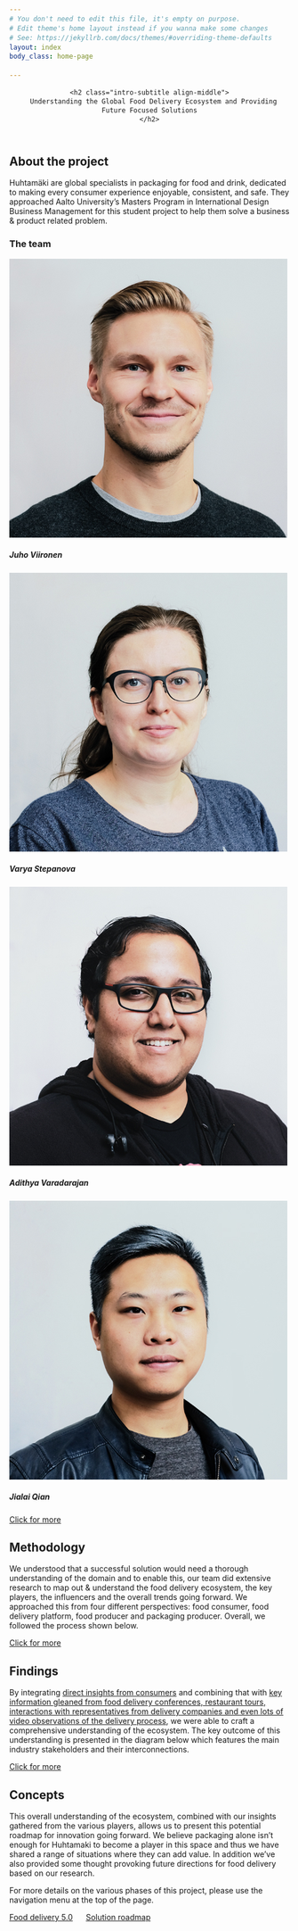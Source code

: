 ```yaml
---
# You don't need to edit this file, it's empty on purpose.
# Edit theme's home layout instead if you wanna make some changes
# See: https://jekyllrb.com/docs/themes/#overriding-theme-defaults
layout: index
body_class: home-page

---
```

<header class="container-fluid text-white">
  <div class="container text-center align-middle">

    <h2 class="intro-subtitle align-middle">
      Understanding the Global Food Delivery Ecosystem and Providing Future Focused Solutions
    </h2>
  </div>
</header>

<section id="about" class="container-fluid">
  <div class="container">
    <div class="row">
      <div class="col-lg-6 mx-auto align-text-bottom">
        <h2>About the project</h2>
      </div>
      <div class="col-lg-6 mx-auto align-text-bottom text-center">
        <object type="image/svg+xml" data="assets/pictures/huhtamaki-logo.svg" class="logo logo--huhtamaki"></object>
        <object type="image/svg+xml" data="assets/pictures/aalto-logo.svg" class="logo logo--aalto"></object>
      </div>
    </div>
    <div class="row">
      <div class="col-lg-12 mx-auto">
        <p class="lead">
        Huhtamäki are global specialists in packaging for food and drink, dedicated to making every consumer experience enjoyable, consistent, and safe. They approached Aalto University’s Masters Program in International Design Business Management for this student project to help them solve a business & product related problem. 
        </p>
      </div>
    </div>
    <div class="row">
      <div class="col-lg-12 mx-auto">
        <h3>The team</h3>
      </div>
    </div>
    <div class="row">
      <div class="col-lg-3 mx-auto">
        <div class="card card--team" style="width: 100%">
          <img class="card-img-top rounded-circle" src="assets/pictures/team/juho.jpg" alt="Card image cap">
          <div class="card-body">
            <h5 class="card-title">Juho Viironen</h5>
          </div>
         </div>
      </div>
      <div class="col-lg-3 mx-auto">
        <div class="card card--team" style="width: 100%">
          <img class="card-img-top rounded-circle" src="assets/pictures/team/varya.jpg" alt="Card image cap">
          <div class="card-body">
            <h5 class="card-title">Varya Stepanova</h5>
          </div>
         </div>
      </div>
      <div class="col-lg-3 mx-auto">
        <div class="card card--team" style="width: 100%">
          <img class="card-img-top rounded-circle" src="assets/pictures/team/adi.jpg" alt="Card image cap">
          <div class="card-body">
            <h5 class="card-title">Adithya Varadarajan</h5>
          </div>
         </div>
      </div>
      <div class="col-lg-3 mx-auto">
        <div class="card card--team" style="width: 100%">
          <img class="card-img-top rounded-circle" src="assets/pictures/team/jialai.jpg" alt="Card image cap">
          <div class="card-body">
            <h5 class="card-title">Jialai Qian</h5>
          </div>
         </div>
      </div>
    </div>
    <div class="row">
      <div class="col-lg-12 mx-auto text-center">
        <a class="btn btn-outline-light btn-lg" href="about" role="button">Click for more</a>
      </div>
    </div>
  </div>
</section>

<section id="methodology" class="container-fluid">
  <div class="container">
    <div class="row">
      <div class="col-lg-12 mx-auto">
        <h2>Methodology</h2>
        <p class="lead">
        We understood that a successful solution would need a thorough understanding of the domain and to enable this, our team did extensive research to map out & understand the food delivery ecosystem, the key players, the influencers and the overall trends going forward. We approached this from four different perspectives: food consumer, food delivery platform, food producer and packaging producer. Overall, we followed the process shown below.
        </p>
      </div>
    </div>
    <div class="row">
      <div class="col-lg-12 mx-auto">
        <object type="image/svg+xml" data="assets/pictures/schemes/process.svg" class="process"></object>
      </div>
    </div>
    <div class="row">
      <div class="col-lg-12 mx-auto text-center">
        <a class="btn btn-outline-light btn-lg" href="methodology" role="button">Click for more</a>
      </div>
    </div>
  </div>
</section>

<section id="findings" class="container-fluid">
  <div class="container">
    <div class="row">
      <div class="col-lg-12 mx-auto">
        <h2>Findings</h2>
        <p class="lead">
        By integrating <a href="findings/consumer">direct insights from consumers</a> and combining that with <a href="findings/industry">key information gleaned from food delivery conferences, restaurant tours, interactions with representatives from delivery companies and even lots of video observations of the delivery process</a>, we were able to craft a comprehensive understanding of the ecosystem. The key outcome of this understanding is presented in the diagram below which features the main industry stakeholders and their interconnections.
        </p>
      </div>
    </div>
    <div class="row">
      <div class="col-lg-8 mx-auto">
      </div>
      <div class="col-lg-4 mx-auto text-center">
        <a class="btn btn-outline-light btn-lg" href="findings" role="button">Click for more</a>
      </div>
    </div>
    <div class="row">
      <div class="col-lg-12 mx-auto">
        <object type="image/svg+xml" data="assets/pictures/schemes/ecosystem.svg" class="ecosystem"></object>
      </div>
    </div>

  </div>
</section>

<section id="concepts"  class="container-fluid">
  <div class="container">
    <div class="row">
      <div class="col-lg-6 mx-auto">
        <h2>Concepts</h2>
        <p class="lead">This overall understanding of the ecosystem, combined with our insights gathered from the various players, allows us to present this potential roadmap for innovation going forward. We believe packaging alone isn’t enough for Huhtamaki to become a player in this space and thus we have shared a range of situations where they can add value. In addition we’ve also provided some thought provoking future directions for food delivery based on our research.</p>
        <p class="lead">For more details on the various phases of this project, please use the navigation menu at the top of the page.</p>
        <p class="text-center">
          <a class="btn btn-outline-light btn-lg" href="concepts/food-delivery-5.0/" role="button">Food delivery 5.0</a>
          &nbsp;&nbsp;&nbsp;&nbsp;
          <a class="btn btn-outline-light btn-lg" href="concepts/roadmap/" role="button">Solution roadmap</a>
        </p>
      </div>
      <div class="col-lg-6 mx-auto">
        <object type="image/svg+xml" data="assets/pictures/schemes/solution.svg" class="solution"></object>
      </div>
    </div>
  </div>
</section>
